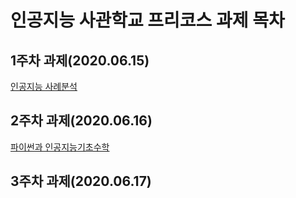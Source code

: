 # 인공지능 사관학교 프리코스 과제 목차

## 1주차 과제(2020.06.15)
[인공지능 사례분석](https://github.com/kimseongho3077/-1/blob/master/1%EC%A3%BC%EC%B0%A8%EA%B3%BC%EC%A0%9C.ipynb, "인공지능 사례분석 link")

## 2주차 과제(2020.06.16)
[파이썬과 인공지능기초수학](https://github.com/kimseongho3077/-1/blob/master/2%EC%A3%BC%EC%B0%A8%EA%B3%BC%EC%A0%9C.ipynb, "파이썬과 인공지능기초수학 link")

## 3주차 과제(2020.06.17)
